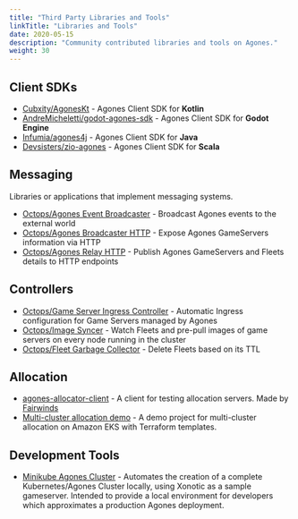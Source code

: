 ```yaml
---
title: "Third Party Libraries and Tools"
linkTitle: "Libraries and Tools"
date: 2020-05-15
description: "Community contributed libraries and tools on Agones."
weight: 30
---
```


## Client SDKs

- [Cubxity/AgonesKt](https://github.com/Cubxity/AgonesKt) - Agones Client SDK for **Kotlin**  
- [AndreMicheletti/godot-agones-sdk](https://github.com/AndreMicheletti/godot-agones-sdk) - Agones Client SDK for **Godot Engine**
- [Infumia/agones4j](https://github.com/infumia/agones4j) - Agones Client SDK for **Java**
- [Devsisters/zio-agones](https://github.com/devsisters/zio-agones) - Agones Client SDK for **Scala**

## Messaging

Libraries or applications that implement messaging systems.

- [Octops/Agones Event Broadcaster](https://github.com/Octops/agones-event-broadcaster) - Broadcast Agones events to the external world
- [Octops/Agones Broadcaster HTTP](https://github.com/Octops/agones-broadcaster-http) - Expose Agones GameServers information via HTTP
- [Octops/Agones Relay HTTP](https://github.com/Octops/agones-relay-http) - Publish Agones GameServers and Fleets details to HTTP endpoints

## Controllers
- [Octops/Game Server Ingress Controller](https://github.com/Octops/gameserver-ingress-controller) - Automatic Ingress configuration for Game Servers managed by Agones
- [Octops/Image Syncer](https://github.com/Octops/octops-image-syncer) - Watch Fleets and pre-pull images of game servers on every node running in the cluster
- [Octops/Fleet Garbage Collector](https://github.com/Octops/octops-fleet-gc) - Delete Fleets based on its TTL

## Allocation

- [agones-allocator-client](https://github.com/FairwindsOps/agones-allocator-client) - A client for testing allocation servers.
  Made by [Fairwinds](https://fairwinds.com)
- [Multi-cluster allocation demo](https://github.com/aws-samples/multi-cluster-allocation-demo-for-agones-on-eks) - A demo project for multi-cluster allocation on Amazon EKS with Terraform templates.
  
## Development Tools

- [Minikube Agones Cluster](https://github.com/comerford/minikube-agones-cluster) - Automates the creation of a complete Kubernetes/Agones Cluster locally, using Xonotic as a sample gameserver. Intended to provide a local environment for developers which approximates a production Agones deployment.

